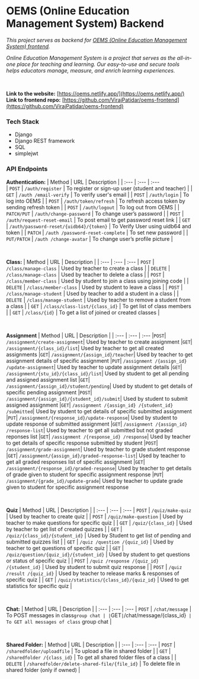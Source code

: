# OEMS (Online Education Management System) Backend

_This project serves as backend for [OEMS (Online Education Management System) frontend](https://github.com/VirajPatidar/oems-frontend)._

_Online Education Management System is a project that serves as the all-in-one place for teaching and learning.
Our easy-to-use and secure tools helps educators manage, measure, and enrich learning experiences._

<br/>

**Link to the website:** [https://oems.netlify.app/](https://oems.netlify.app/)
<br/>
**Link to frontend repo:** [https://github.com/VirajPatidar/oems-frontend](https://github.com/VirajPatidar/oems-frontend)


### Tech Stack ###
* Django
* Django REST framework
* SQL
* simplejwt


### API Endpoints ###
**Authentication:**
| Method | URL | Description |
| :---         | :---         | :---         
| `POST`   | `/auth/register`     | To register or sign-up user (student and teacher)    |
| `GET`     | `/auth /email-verify`       |  To verify user's email      |
| `POST`     | `/auth/login`       |  To log into OEMS     |
| `POST`     | `/auth/token/refresh`       | To refresh access token by sending refresh token      |
| `POST`     | `/auth/logout`       |    To log out from OEMS   |
| `PATCH/PUT`     | `/auth/change-password`       | To change user’s password      |
| `POST`     | `/auth/request-reset-email`       | To post email to get password reset link      |
| `GET` | `/auth/password-reset/{uidb64}/{token}` | To Verify User using uidb64 and token |
| `PATCH` | `/auth /password-reset-complete` | To set new password |
| `PUT/PATCH` | `/auth /change-avatar` | To change user’s profile picture |

<br/>

**Class:**
| Method | URL | Description |
| :---         | :---         | :--- 
| `POST` | `/class/manage-class` | Used by teacher to create a class |
| `DELETE` | `/class/manage-class` | Used by teacher to delete a class |
| `POST` | `/class/member-class` | Used by student to join a class using joining code |
| `DELETE` | `/class/member-class` | Used by student to leave a class |
| `POST` | `/class/manage-student` | Used by teacher to add a student in a class |
| `DELETE` | `/class/manage-student` | Used by teacher to remove a student from a class |
| `GET` | `/class/class-list/{class_id}` | To get list of class members |
| `GET` | `/class/{id}` | To get a list of joined or created classes |

<br/>

**Assignment**
| Method | URL | Description |
| :---         | :---         | :--- 
|`POST`| `/assignment/create-assignment`| Used by teacher to create assignment
|`GET`| `/assignment/{class_id}/list`| Used by teacher to get all created assignments
|`GET`| `/assignment/{assign_id}/teacher`| Used by teacher to get assignment details of specific assignment
|`PUT`| `/assignment /{assign_id} /update-assignment`| Used by teacher to update assignment details
|`GET`| `/assignment/{stu_id}/{class_id}/list`| Used by student to get all pending and assigned assignment list
|`GET`| `/assignment/{assign_id}/student/pending`| Used by student to get details of specific pending assignment
|`POST`| `/assignment/{assign_id}/{student_id}/submit`| Used by student to submit assigned assignment
|`GET`| `/assignment /{assign_id} /{student_id} /submitted`| Used by student to get details of specific submitted assignment 
|`PUT`| `/assignment/{response_id}/update-response`| Used by student to update response of submitted assignment
|`GET`| `/assignment /{assign_id} /response-list`| Used by teacher to get all submitted but not graded reponses list
|`GET`| `/assignment /{response_id} /response`| Used by teacher to get details of specific response submitted by student
|`POST`| `/assignment/grade-assignment`| Used by teacher to grade student response
|`GET`| `/assignment/{assign_id}/graded-response-list`| Used by teacher to get all graded responses list of specific assignment
|`GET`| `/assignment/{response_id}/graded-response`| Used by teacher to get details of grade given to student for specific assignment response
|`PUT`| `/assignment/{grade_id}/update-grade`| Used by teacher to update grade given to student for specific assignment response

<br/>

**Quiz**
| Method | URL | Description |
| :---         | :---         | :--- 
| `POST` | `/quiz/make-quiz` | Used by teacher to create quiz |
| `POST` | `/quiz/make-question` | Used by teacher to make questions for specific quiz |
| `GET` | `/quiz/{class_id}` | Used by teacher to get list of created quizzes |
| `GET` | `/quiz/{class_id}/{student_id}` | Used by Student to get list of pending and submitted quizzes list |
| `GET` | `/quiz /question /{quiz_id}` | Used by teacher to get questions of specific quiz |
| `GET` | `/quiz/question/{quiz_id}/{student_id}` | Used by student to get questions or status of specific quiz |
| `POST` | `/quiz /response /{quiz_id} /{student_id}` | Used by student to submit quiz response |
| `POST` | `/quiz /result /{quiz_id}` | Used by teacher to release marks & responses of specific quiz |
| `GET` | `/quiz/statistics/{class_id}/{quiz_id}` | Used to get statistics for specific quiz |

<br/>

**Chat:**
| Method | URL | Description |
| :---         | :---         | :--- 
| `POST` | `/chat/message` | To POST messages in class` group chat |
| `GET` | `/chat/message/{class_id}` | To GET all messages of class` group chat |

<br/>

**Shared Folder:**
| Method | URL | Description |
| :---         | :---         | :--- 
| `POST` | `/sharedfolder/uploadfile` | To upload a file in shared folder |
| `GET` | `/sharedfolder /{class_id}` | To get all shared folder files of a class |
| `DELETE` | `/sharedfolder/delete-shared-file/{file_id}` | To delete file in shared folder (only if owned)  |

  
<br/>
<br/>
